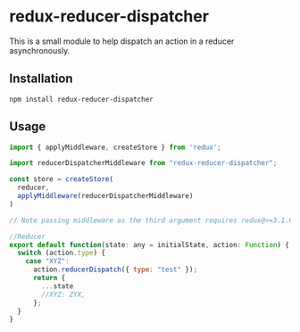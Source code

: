 

redux-reducer-dispatcher
=========

This is a small module to help dispatch an action in a reducer asynchronously.

## Installation

  `npm install redux-reducer-dispatcher`

## Usage

```javascript
import { applyMiddleware, createStore } from 'redux';

import reducerDispatcherMiddleware from "redux-reducer-dispatcher";

const store = createStore(
  reducer,
  applyMiddleware(reducerDispatcherMiddleware)
)

// Note passing middleware as the third argument requires redux@>=3.1.0
```

```javascript
//Reducer
export default function(state: any = initialState, action: Function) {
  switch (action.type) {
    case "XYZ":
      action.reducerDispatch({ type: "test" });
      return {
        ...state
        //XYZ: ZYX,
      };
  }
}
```
